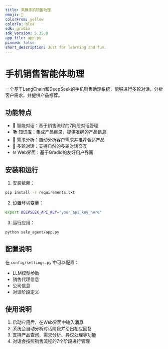```yaml
---
title: 果猴手机销售助理
emoji: 📱
colorFrom: yellow
colorTo: blue
sdk: gradio
sdk_version: 5.35.0
app_file: app.py
pinned: false
short_description: Just for learning and fun.
---
```


# 手机销售智能体助理

一个基于LangChain和DeepSeek的手机销售助理系统，能够进行多轮对话，分析客户需求，并提供产品推荐。

## 功能特点

- 🤖 智能对话：基于销售流程的7阶段对话管理
- 📚 知识库：集成产品目录，提供准确的产品信息
- 🎯 需求分析：自动分析客户需求并推荐合适产品
- 💬 多轮对话：支持自然的多轮对话交互
- 🌐 Web界面：基于Gradio的友好用户界面

## 安装和运行

1. 安装依赖：
```bash
pip install -r requirements.txt
```

2. 设置环境变量：
```bash
export DEEPSEEK_API_KEY="your_api_key_here"
```

3. 运行应用：
```bash
python sale_agent/app.py
```

## 配置说明

在 `config/settings.py` 中可以配置：
- LLM模型参数
- 销售代理信息
- 公司信息
- 对话阶段定义

## 使用说明

1. 启动应用后，在Web界面中输入消息
2. 系统会自动分析对话阶段并给出相应回复
3. 支持产品查询、需求分析、异议处理等功能
4. 对话会按照销售流程的7个阶段进行管理